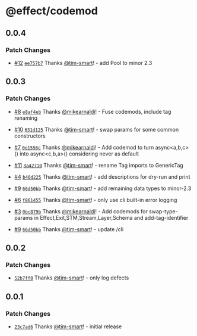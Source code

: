 # @effect/codemod

## 0.0.4

### Patch Changes

- [#12](https://github.com/Effect-TS/codemod/pull/12) [`ee757b7`](https://github.com/Effect-TS/codemod/commit/ee757b76b0dc878480c4cd4382513948a4ca78a4) Thanks [@tim-smart](https://github.com/tim-smart)! - add Pool to minor 2.3

## 0.0.3

### Patch Changes

- [#8](https://github.com/Effect-TS/codemod/pull/8) [`e8af4eb`](https://github.com/Effect-TS/codemod/commit/e8af4eb0ced78d93ad9992c5c4e6c543f2886eff) Thanks [@mikearnaldi](https://github.com/mikearnaldi)! - Fuse codemods, include tag renaming

- [#10](https://github.com/Effect-TS/codemod/pull/10) [`631d125`](https://github.com/Effect-TS/codemod/commit/631d12560f7f0786a1e23c32b669fcab590b7419) Thanks [@tim-smart](https://github.com/tim-smart)! - swap params for some common constructors

- [#7](https://github.com/Effect-TS/codemod/pull/7) [`0e1556c`](https://github.com/Effect-TS/codemod/commit/0e1556c37755574099e1efe0905ee532dfa5ce9c) Thanks [@mikearnaldi](https://github.com/mikearnaldi)! - Add codemod to turn async<a,b,c>() into async<c,b,a>() considering never as default

- [#11](https://github.com/Effect-TS/codemod/pull/11) [`3a42710`](https://github.com/Effect-TS/codemod/commit/3a42710f819f95382176d4ab4faf28e729f997f8) Thanks [@tim-smart](https://github.com/tim-smart)! - rename Tag imports to GenericTag

- [#4](https://github.com/Effect-TS/codemod/pull/4) [`b40d225`](https://github.com/Effect-TS/codemod/commit/b40d225b20eb67c418d20749d1d2d2bde5e802a3) Thanks [@tim-smart](https://github.com/tim-smart)! - add descriptions for dry-run and print

- [#9](https://github.com/Effect-TS/codemod/pull/9) [`66d50bb`](https://github.com/Effect-TS/codemod/commit/66d50bbc608501d91021b87425b3039f5fd19baf) Thanks [@tim-smart](https://github.com/tim-smart)! - add remaining data types to minor-2.3

- [#6](https://github.com/Effect-TS/codemod/pull/6) [`f861455`](https://github.com/Effect-TS/codemod/commit/f86145583a3a864287ff840e570d4576470006ab) Thanks [@tim-smart](https://github.com/tim-smart)! - only use cli built-in error logging

- [#3](https://github.com/Effect-TS/codemod/pull/3) [`0bc879b`](https://github.com/Effect-TS/codemod/commit/0bc879b8481b3d9dd5b9ace331a85aabb07cc02c) Thanks [@mikearnaldi](https://github.com/mikearnaldi)! - Add codemods for swap-type-params in Effect,Exit,STM,Stream,Layer,Schema and add-tag-identifier

- [#9](https://github.com/Effect-TS/codemod/pull/9) [`66d50bb`](https://github.com/Effect-TS/codemod/commit/66d50bbc608501d91021b87425b3039f5fd19baf) Thanks [@tim-smart](https://github.com/tim-smart)! - update /cli

## 0.0.2

### Patch Changes

- [`52b7ff8`](https://github.com/Effect-TS/codemod/commit/52b7ff8f90482068e4e9927d799583ea9d6c3e26) Thanks [@tim-smart](https://github.com/tim-smart)! - only log defects

## 0.0.1

### Patch Changes

- [`23c7ad6`](https://github.com/Effect-TS/codemod/commit/23c7ad66dfcaa229596da0e585474ef42bc7b846) Thanks [@tim-smart](https://github.com/tim-smart)! - initial release

